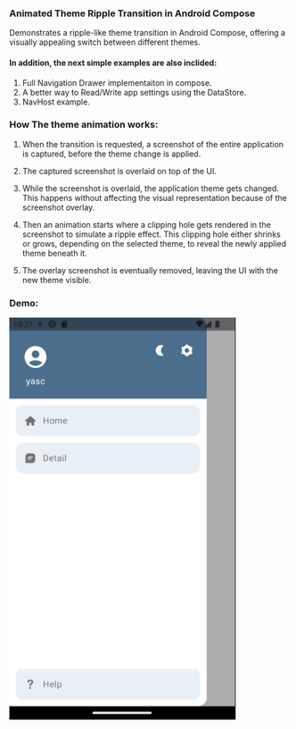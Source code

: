 ### Animated Theme Ripple Transition in Android Compose

Demonstrates a ripple-like theme transition in Android Compose, offering a visually appealing
switch between different themes.

#### In addition, the next simple examples are also inclided:
1. Full Navigation Drawer implementaiton in compose.
2. A better way to Read/Write app settings using the DataStore.
3. NavHost example.

### How The theme animation works:
1. When the transition is requested, a screenshot of the entire application is captured,
   before the theme change is applied.

2. The captured screenshot is overlaid on top of the UI.

3. While the screenshot is overlaid, the application theme gets changed.
   This happens without affecting the visual representation because of the screenshot overlay.

4. Then an animation starts where a clipping hole gets rendered in the screenshot to
   simulate a ripple effect. This clipping hole either shrinks or grows,
   depending on the selected theme, to reveal the newly applied theme beneath it.

5. The overlay screenshot is eventually removed, leaving the UI with the new theme visible.

### Demo:
![Demo](demo.gif)
